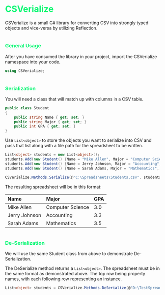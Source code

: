 <span style="color:#04f772">CSVerialize</span>
=====

CSVerialize is a small C# library for converting CSV into strongly typed objects and vice-versa by utilizing Reflection.

#
### <span style="color:#04f772">General Usage</span>
After you have consumed the library in your project, import the CSVerialize namespace into your code.

```c#
using CSVerialize;
```
#
### <span style="color:#04f772">Serialization</span>

You will need a class that will match up with columns in a CSV table.

```c#
public class Student
{
    public string Name { get; set; }
    public string Major { get; set; }
    public int GPA { get; set; }
}
```

Use `List<object>` to store the objects you want to serialize into CSV and pass that list along with a file path for the spreadsheet to be written.

```c#
List<object> students = new List<object>();
students.Add(new Student() {Name = "Mike Allen", Major = "Computer Science", GPA = 3.0});
students.Add(new Student() {Name = Jerry Johnson, Major = "Accounting", GPA = 3.3});
students.Add(new Student() {Name = Sarah Adams, Major = "Mathematics", GPA = 3.5});

CSVerialize.Methods.Serialize(@"C:\Spreadsheets\Students.csv", students);
```

The resulting spreadsheet will be in this format:

|     Name      |       Major      |    GPA    |
|:--------------|:-----------------|:----------|
|   Mike Allen  | Computer Science |    3.0    |
| Jerry Johnson |    Accounting    |    3.3    |
|  Sarah Adams  |    Mathematics   |    3.5    |

#
### <span style="color:#04f772">De-Serialization</span>

We will use the same Student class from above to demonstrate De-Serialization.

The DeSerialize method returns a `List<object>`. The spreadsheet must be in the same format as demonstrated above. The top row being property names, with each following row representing an instance.

```c#
List<object> students = CSVerialize.Methods.DeSerialize(@"D:\TestSpreadsheet.csv", typeof(Student));
```

